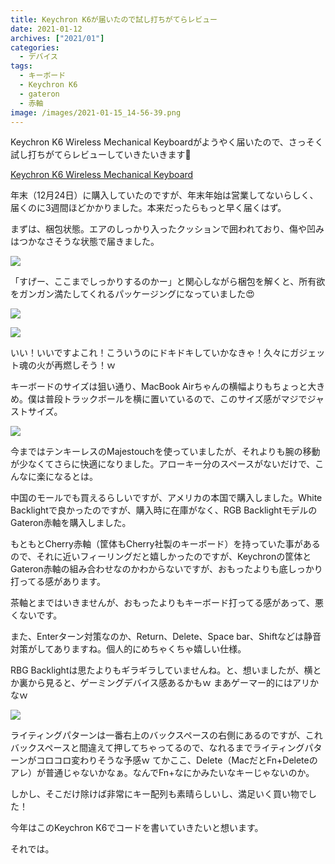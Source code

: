 ```yaml
---
title: Keychron K6が届いたので試し打ちがてらレビュー
date: 2021-01-12
archives: ["2021/01"]
categories:
  - デバイス
tags:
  - キーボード
  - Keychron K6
  - gateron
  - 赤軸
image: /images/2021-01-15_14-56-39.png
---
```

Keychron K6 Wireless Mechanical Keyboardがようやく届いたので、さっそく試し打ちがてらレビューしていきたいきます🎉

[Keychron K6 Wireless Mechanical Keyboard](https://www.keychron.com/products/keychron-k6-wireless-mechanical-keyboard)

年末（12月24日）に購入していたのですが、年末年始は営業してないらしく、届くのに3週間ほどかかりました。本来だったらもっと早く届くはず。

まずは、梱包状態。エアのしっかり入ったクッションで囲われており、傷や凹みはつかなさそうな状態で届きました。

![](/images/2021-01-15_14-55-43.png)

「すげー、ここまでしっかりするのかー」と関心しながら梱包を解くと、所有欲をガンガン満たしてくれるパッケージングになっていました😍

![](/images/2021-01-15_14-55-58.png)

![](/images/2021-01-15_14-56-21.png)

いい！いいですよこれ！こういうのにドキドキしていかなきゃ！久々にガジェット魂の火が再燃しそう！ｗ

キーボードのサイズは狙い通り、MacBook Airちゃんの横幅よりもちょっと大きめ。僕は普段トラックボールを横に置いているので、このサイズ感がマジでジャストサイズ。

![](/images/2021-01-15_14-56-54.png)

今まではテンキーレスのMajestouchを使っていましたが、それよりも腕の移動が少なくてさらに快適になりました。アローキー分のスペースがないだけで、こんなに楽になるとは。

中国のモールでも買えるらしいですが、アメリカの本国で購入しました。White Backlightで良かったのですが、購入時に在庫がなく、RGB BacklightモデルのGateron赤軸を購入しました。

もともとCherry赤軸（筐体もCherry社製のキーボード）を持っていた事があるので、それに近いフィーリングだと嬉しかったのですが、Keychronの筐体とGateron赤軸の組み合わせなのかわからないですが、おもったよりも底しっかり打ってる感があります。

茶軸とまではいきませんが、おもったよりもキーボード打ってる感があって、悪くないです。

また、Enterターン対策なのか、Return、Delete、Space bar、Shiftなどは静音対策がしてありますね。個人的にめちゃくちゃ嬉しい仕様。

RBG Backlightは思たよりもギラギラしていませんね。と、想いましたが、横とか裏から見ると、ゲーミングデバイス感あるかもｗ まあゲーマー的にはアリかなｗ

![](/images/2021-01-15_14-57-17.png)

ライティングパターンは一番右上のバックスペースの右側にあるのですが、これバックスペースと間違えて押してちゃってるので、なれるまでライティングパターンがコロコロ変わりそうな予感ｗ てかここ、Delete（MacだとFn+Deleteのアレ）が普通じゃないかなぁ。なんでFn+なにかみたいなキーじゃないのか。

しかし、そこだけ除けば非常にキー配列も素晴らしいし、満足いく買い物でした！

今年はこのKeychron K6でコードを書いていきたいと想います。

それでは。